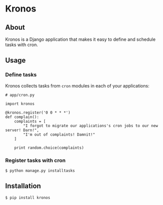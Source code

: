 # Kronos

## About

Kronos is a Django application that makes it easy to define and schedule tasks with cron.

## Usage

### Define tasks

Kronos collects tasks from `cron` modules in each of your applications:

    # app/cron.py

    import kronos

    @kronos.register('0 0 * * *')
    def complain():
        complaints = [
            "I forgot to migrate our applications's cron jobs to our new server! Darn!",
            "I'm out of complaints! Damnit!"
        ]

        print random.choice(complaints)

### Register tasks with cron

    $ python manage.py installtasks

## Installation

    $ pip install kronos
